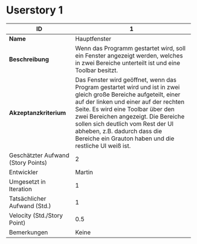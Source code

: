# Userstory 1  

|**ID**|1|
|-|-|
|**Name**|Hauptfenster|
|**Beschreibung**|Wenn das Programm gestartet wird, soll ein Fenster angezeigt werden, welches in zwei Bereiche unterteilt ist und eine Toolbar besitzt.|
|**Akzeptanzkriterium**|Das Fenster wird geöffnet, wenn das Program gestartet wird und ist in zwei gleich große Bereiche aufgeteilt, einer auf der linken und einer auf der rechten Seite. Es wird eine Toolbar über den zwei Bereichen angezeigt. Die Bereiche sollen sich deutlich vom Rest der UI abheben, z.B. dadurch dass die Bereiche ein Grauton haben und die restliche UI weiß ist.|
|Geschätzter Aufwand (Story Points)|2|
|Entwickler|Martin|
|Umgesetzt in Iteration|1|
|Tatsächlicher Aufwand (Std.)|1|
|Velocity (Std./Story Point)|0.5|
|Bemerkungen|Keine|